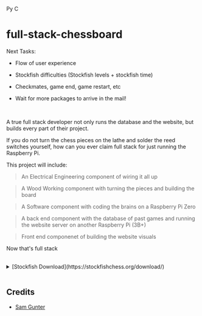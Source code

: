 <p>
    <a href="https://www.python.org/downloads/"><img src="https://img.shields.io/badge/python-3.6+-blue.svg" alt="Python version" height="17"></a>
    <a href="https://github.com/psf/black">
        <img src="https://img.shields.io/badge/code%20style-black-000000.svg" alt="Codestyle Black" height="17">
    </a>
</p>

# full-stack-chessboard

Next Tasks:

- Flow of user experience

- Stockfish difficulties (Stockfish levels + stockfish time)

- Checkmates, game end, game restart, etc

- Wait for more packages to arrive in the mail!

<br>


A true full stack developer not only runs the database and the website, but builds every part of their project. 

If you do not turn the chess pieces on the lathe and solder the reed switches yourself, how can you ever claim full stack for just running the Raspberry Pi.


This project will include: 

> An Electrical Engineering component of wiring it all up

> A Wood Working component with turning the pieces and building the board

> A Software component with coding the brains on a Raspberry Pi Zero

> A back end component with the database of past games and running the website server on another Raspberry Pi (3B+)

> Front end componenet of building the website visuals

Now that's full stack

<br>


<details>
 <summary>[Stockfish Download](https://stockfishchess.org/download/) </summary>

```
Compiled by running ["sudo make -j4 profile-build ARCH=armv7 LDFLAGS="-latomic -lpthread -lgcov"](https://www.raspberrypi.org/forums/viewtopic.php?t=245878) on the source code
```
</details>


<br>

## Credits
- [Sam Gunter](https://github.com/2kofawsome)